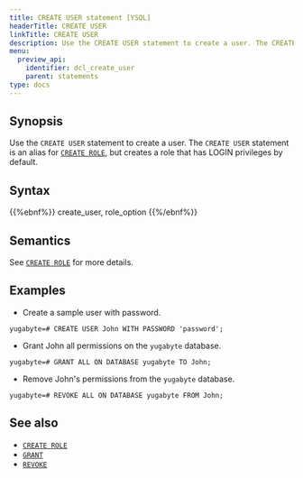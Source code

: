 ```yaml
---
title: CREATE USER statement [YSQL]
headerTitle: CREATE USER
linkTitle: CREATE USER
description: Use the CREATE USER statement to create a user. The CREATE USER statement is an alias for CREATE ROLE, but creates a role that has LOGIN privileges by default.
menu:
  preview_api:
    identifier: dcl_create_user
    parent: statements
type: docs
---
```


## Synopsis

Use the `CREATE USER` statement to create a user. The `CREATE USER` statement is an alias for [`CREATE ROLE`](../dcl_create_role), but creates a role that has LOGIN privileges by default.

## Syntax

{{%ebnf%}}
  create_user,
  role_option
{{%/ebnf%}}

## Semantics

See [`CREATE ROLE`](../dcl_create_role) for more details.

## Examples

- Create a sample user with password.

```plpgsql
yugabyte=# CREATE USER John WITH PASSWORD 'password';
```

- Grant John all permissions on the `yugabyte` database.

```plpgsql
yugabyte=# GRANT ALL ON DATABASE yugabyte TO John;
```

- Remove John's permissions from the `yugabyte` database.

```plpgsql
yugabyte=# REVOKE ALL ON DATABASE yugabyte FROM John;
```

## See also

- [`CREATE ROLE`](../dcl_create_role)
- [`GRANT`](../dcl_grant)
- [`REVOKE`](../dcl_revoke)
